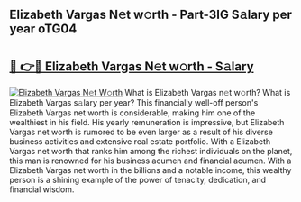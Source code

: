 ## Elizabeth Vargas N𝚎t w𝚘rth - Part-3IG S𝚊lary per year oTG04

# <h2><a href="http://gc3vew.nevu.top/?p=Elizabeth+Vargas">🔗 👉🔴 Elizabeth Vargas N𝚎t w𝚘rth - S𝚊lary</a></h2>

[![Elizabeth Vargas N𝚎t W𝚘rth](https://i.imgur.com/Oavwk0R.jpeg)](http://gc3vew.nevu.top/?p=Elizabeth+Vargas)
What is Elizabeth Vargas n𝚎t w𝚘rth? What is Elizabeth Vargas s𝚊lary per year?
This financially well-off person's Elizabeth Vargas net worth is considerable, making him one of the wealthiest in his field. His yearly remuneration is impressive, but Elizabeth Vargas net worth is rumored to be even larger as a result of his diverse business activities and extensive real estate portfolio. With a Elizabeth Vargas net worth that ranks him among the richest individuals on the planet, this man is renowned for his business acumen and financial acumen. With a Elizabeth Vargas net worth in the billions and a notable income, this wealthy person is a shining example of the power of tenacity, dedication, and financial wisdom.
